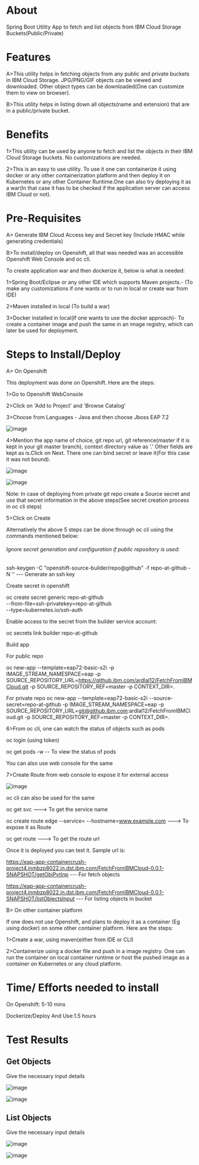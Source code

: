 # About 

Spring Boot Utility App to fetch and list objects from IBM Cloud Storage Buckets(Public/Private)

# Features

A>This utility helps in fetching objects from any public and private buckets in IBM Cloud Storage. JPG/PNG/GIF objects can be viewed and downloaded. Other object types can be downloaded(One can customize them to view on browser).
  
B>This utility helps in listing down all objects(name and extension) that are in a public/private bucket.

# Benefits

1>This utility can be used by anyone to fetch and list the objects in their IBM Cloud Storage buckets. No customizations are needed.

2>This is an easy to use utility. To use it one can containerize it using docker or any other containerization platform and then deploy it on Kubernetes or any other Container Runtime.One can also try deploying it as a war(In that case it has to be checked if the application server can access IBM Cloud or not).

# Pre-Requisites

A> Generate IBM Cloud Access key and Secret key (Include HMAC while generating credentials)

B>To install/deploy on Openshift, all that was needed was an accessible Openshift Web Console and oc cli.

To create application war and then dockerize it, below is what is needed:

1>Spring Boot/Eclipse or any other IDE which supports Maven projects.- (To make any customizations if one wants or to run in local or create war from IDE)

2>Maven installed in local (To build a war)

3>Docker installed in local(If one wants to use the docker approach)- To create a container image and push the same in an image registry, which can later be used for deployment.

# Steps to Install/Deploy

A> On Openshift

This deployment was done on Openshift. Here are the steps:

1>Go to Openshift WebConsole

2>Click on 'Add to Project' and 'Browse Catalog'

3>Choose from Languages - Java and then choose Jboss EAP 7.2

![image](https://user-images.githubusercontent.com/50587555/71826785-c67c9c80-30c4-11ea-89ba-f0fb9d253b68.png)

4>Mention the app name of choice, git repo url, git reference(master if it is kept in your git master branch), context directory value as '.'
Other fields are kept as is.Click on Next. There one can bind secret or leave it(For this case it was not bound).

![image](https://media.github.ibm.com/user/220770/files/e83b5980-3180-11ea-8973-2fe95b4e0325)

![image](https://user-images.githubusercontent.com/50587555/71826871-0774b100-30c5-11ea-8f19-74791bbd8a4c.png)

Note: In case of deploying from private git repo create a Source secret and use that secret information in the above steps(See secret creation process in oc cli steps)

5>Click on Create

Alternatively the above 5 steps can be done through oc cli using the commands mentioned below:

###### Ignore secret generation and configuration if public repository is used:

ssh-keygen -C "openshift-source-builder/repo@github" -f repo-at-github -N '' --- Generate an ssh key

Create secret in openshift

oc create secret generic repo-at-github \
     --from-file=ssh-privatekey=repo-at-github \
     --type=kubernetes.io/ssh-auth
     
Enable access to the secret from the builder service account:

oc secrets link builder repo-at-github

Build app

For public repo

 oc new-app --template=eap72-basic-s2i 
 -p IMAGE_STREAM_NAMESPACE=eap 
 -p SOURCE_REPOSITORY_URL=https://github.ibm.com/ardlal12/FetchFromIBMCloud.git
 -p SOURCE_REPOSITORY_REF=master
 -p CONTEXT_DIR=.

For private repo
  oc new-app --template=eap72-basic-s2i --source-secret=repo-at-github 
 -p IMAGE_STREAM_NAMESPACE=eap 
 -p SOURCE_REPOSITORY_URL=git@github.ibm.com:ardlal12/FetchFromIBMCloud.git
 -p SOURCE_REPOSITORY_REF=master
 -p CONTEXT_DIR=.
 
 
6>From oc cli, one can watch the status of objects such as pods

  oc login (using token)
  
  oc get pods -w -- To view the status of pods
  
  You can also use web console for the same
  
7>Create Route from web console to expose it for external access

![image](https://user-images.githubusercontent.com/50587555/71830504-e1eba580-30cc-11ea-94aa-80d78432e82b.png)

oc cli can also be used for the same

oc get svc ---> To get the service name

oc create route edge --service=<servicename> --hostname=www.example.com ---> To expose it as Route
  
oc get route ---> To get the route url

Once it is deployed you can test it. Sample url is:

https://eap-app-containercrush-project4.inmbzp8022.in.dst.ibm.com/FetchFromIBMCloud-0.0.1-SNAPSHOT/getObjPvtInp  --- For fetch objects

https://eap-app-containercrush-project4.inmbzp8022.in.dst.ibm.com/FetchFromIBMCloud-0.0.1-SNAPSHOT/listObjectsInput  --- For listing objects in bucket  

B> On other container platform

If one does not use Openshift, and plans to deploy it as a container (Eg using docker) on some other container platform. Here are the steps:

1>Create a war, using maven(either from IDE or CLI)

2>Containerize using a docker file and push in a image registry. One can run the container on local container runtime or host the pushed image as a container on Kubernetes or any cloud platform.

# Time/ Efforts needed to install

On Openshift: 5-10 mins

Dockerize/Deploy And Use:1.5 hours

# Test Results

## Get Objects

Give the necessary input details

![image](https://user-images.githubusercontent.com/50587555/71829483-c5e70480-30ca-11ea-892b-881b9e25021c.png)

![image](https://user-images.githubusercontent.com/50587555/71827297-f4161580-30c5-11ea-8196-a4934cea79ed.png)

## List Objects

Give the necessary input details

![image](https://user-images.githubusercontent.com/50587555/71829573-f2028580-30ca-11ea-8e52-849939ee6e7f.png)

![image](https://user-images.githubusercontent.com/50587555/71827217-c630d100-30c5-11ea-9a9c-5b7fd6a6271c.png)


